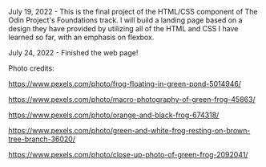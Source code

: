 July 19, 2022 - This is the final project of the HTML/CSS component of The Odin Project's Foundations track. I will build a landing page based on a design they have provided by utilizing all of the HTML and CSS I have learned so far, with an emphasis on flexbox.

July 24, 2022 - Finished the web page!

Photo credits:

https://www.pexels.com/photo/frog-floating-in-green-pond-5014946/

https://www.pexels.com/photo/macro-photography-of-green-frog-45863/

https://www.pexels.com/photo/orange-and-black-frog-674318/

https://www.pexels.com/photo/green-and-white-frog-resting-on-brown-tree-branch-36020/

https://www.pexels.com/photo/close-up-photo-of-green-frog-2092041/
